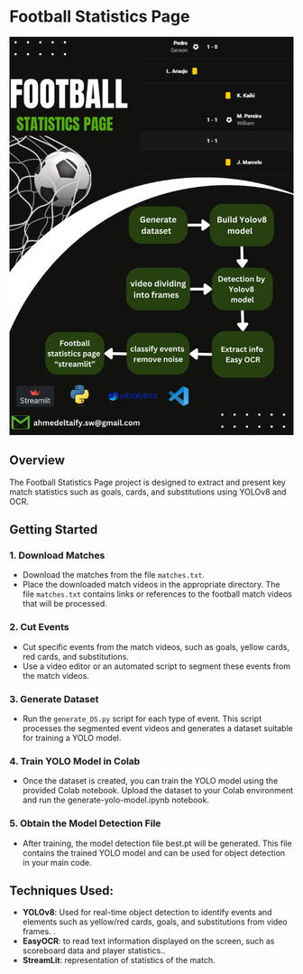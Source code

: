 # Football Statistics Page

![Football Statistics Page](App/Fsp.png)

## Overview

The Football Statistics Page project is designed to extract and present key match statistics such as goals, cards, and substitutions using YOLOv8 and OCR.

## Getting Started

### 1. Download Matches

- Download the matches from the file `matches.txt`.
- Place the downloaded match videos in the appropriate directory. The file `matches.txt` contains links or references to the football match videos that will be processed.

### 2. Cut Events

- Cut specific events from the match videos, such as goals, yellow cards, red cards, and substitutions.
- Use a video editor or an automated script to segment these events from the match videos.

### 3. Generate Dataset

- Run the `generate_DS.py` script for each type of event. This script processes the segmented event videos and generates a dataset suitable for training a YOLO model.

### 4. Train YOLO Model in Colab

- Once the dataset is created, you can train the YOLO model using the provided Colab notebook. Upload the dataset to your Colab environment and run the generate-yolo-model.ipynb notebook.

### 5. Obtain the Model Detection File

- After training, the model detection file best.pt will be generated. This file contains the trained YOLO model and can be used for object detection in your main code.
  
## Techniques Used:

- **YOLOv8**: Used for real-time object detection to identify events and elements such as yellow/red cards, goals, and substitutions from
video frames.
.
- **EasyOCR**: to read text information displayed on the screen, such as scoreboard data and player statistics..
- **StreamLit**:  representation of statistics of the match.

